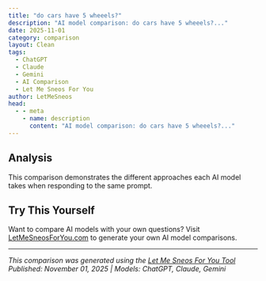 ```yaml
---
title: "do cars have 5 wheeels?"
description: "AI model comparison: do cars have 5 wheeels?..."
date: 2025-11-01
category: comparison
layout: Clean
tags:
  - ChatGPT
  - Claude
  - Gemini
  - AI Comparison
  - Let Me Sneos For You
author: LetMeSneos
head:
  - - meta
    - name: description
      content: "AI model comparison: do cars have 5 wheeels?..."
---
```


<ChatComparison
  title="do cars have 5 wheeels?"
  prompt="do cars have 5 wheeels?"
  :responses='{
    "ChatGPT": "No, standard cars typically have four wheels. However, some specialized vehicles, such as certain types of trucks or custom-built vehicles, may have five wheels. Additionally, certain racing cars might have a spare wheel that could be considered an extra, but in conventional terms, regular passenger cars have four wheels.",
    "Claude": "No, cars typically have 4 wheels - one at each corner of the vehicle. However, if you count the spare tire (which is also a wheel), then you could say a car has 5 wheels total, though only 4 are used for driving at any given time.\n\nSome people do refer to the spare as the \u00225th wheel,\u0022 but in normal conversation, when we talk about how many wheels a car has, we mean the 4 that are mounted and in use.",
    "Gemini": "No, cars typically have **four** wheels. Some vehicles, like trucks or buses, can have more. A spare tire is often carried in the trunk, but it\u0027s not normally used unless one of the four main tires has a problem.\n"
  }'
  published-date="09:56"
/>

## Analysis

This comparison demonstrates the different approaches each AI model takes when responding to the same prompt.

## Try This Yourself

Want to compare AI models with your own questions? Visit [LetMeSneosForYou.com](https://letmesneosforyou.com) to generate your own AI model comparisons.

---

*This comparison was generated using the [Let Me Sneos For You Tool](https://letmesneosforyou.com)*
*Published: November 01, 2025 | Models: ChatGPT, Claude, Gemini*
